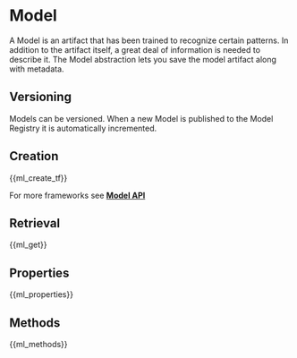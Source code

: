 # Model

A Model is an artifact that has been trained to recognize certain patterns. In addition to the artifact itself, a great deal of information is needed to describe it. The Model abstraction lets you save the model artifact along with metadata.

## Versioning

Models can be versioned. When a new Model is published to the Model Registry it is automatically incremented.

## Creation

{{ml_create_tf}}

For more frameworks see [**Model API**](../api/model_api)

## Retrieval

{{ml_get}}

## Properties

{{ml_properties}}

## Methods

{{ml_methods}}
